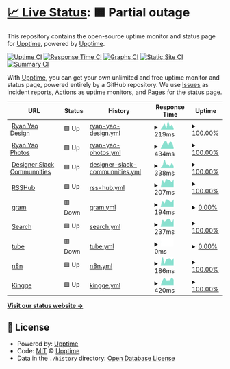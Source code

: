 # [📈 Live Status](https://demo.upptime.js.org): <!--live status--> **🟧 Partial outage**

This repository contains the open-source uptime monitor and status page for [Upptime](https://upptime.js.org), powered by [Upptime](https://github.com/upptime/upptime).

[![Uptime CI](https://github.com/koj-co/upptime/workflows/Uptime%20CI/badge.svg)](https://github.com/koj-co/upptime/actions?query=workflow%3A%22Uptime+CI%22)
[![Response Time CI](https://github.com/koj-co/upptime/workflows/Response%20Time%20CI/badge.svg)](https://github.com/koj-co/upptime/actions?query=workflow%3A%22Response+Time+CI%22)
[![Graphs CI](https://github.com/koj-co/upptime/workflows/Graphs%20CI/badge.svg)](https://github.com/koj-co/upptime/actions?query=workflow%3A%22Graphs+CI%22)
[![Static Site CI](https://github.com/koj-co/upptime/workflows/Static%20Site%20CI/badge.svg)](https://github.com/koj-co/upptime/actions?query=workflow%3A%22Static+Site+CI%22)
[![Summary CI](https://github.com/koj-co/upptime/workflows/Summary%20CI/badge.svg)](https://github.com/koj-co/upptime/actions?query=workflow%3A%22Summary+CI%22)

With [Upptime](https://upptime.js.org), you can get your own unlimited and free uptime monitor and status page, powered entirely by a GitHub repository. We use [Issues](https://github.com/upptime/upptime/issues) as incident reports, [Actions](https://github.com/lucky13820/uptime/actions) as uptime monitors, and [Pages](https://demo.upptime.js.org) for the status page.

<!--start: status pages-->
<!-- This summary is generated by Upptime (https://github.com/upptime/upptime) -->
<!-- Do not edit this manually, your changes will be overwritten -->
<!-- prettier-ignore -->
| URL | Status | History | Response Time | Uptime |
| --- | ------ | ------- | ------------- | ------ |
| <img alt="" src="https://icons.duckduckgo.com/ip3/ryanyao.design.ico" height="13"> [Ryan Yao Design](https://ryanyao.design) | 🟩 Up | [ryan-yao-design.yml](https://github.com/lucky13820/uptime/commits/HEAD/history/ryan-yao-design.yml) | <details><summary><img alt="Response time graph" src="./graphs/ryan-yao-design/response-time-week.png" height="20"> 219ms</summary><br><a href="https://lucky13820.github.io/uptime/history/ryan-yao-design"><img alt="Response time 362" src="https://img.shields.io/endpoint?url=https%3A%2F%2Fraw.githubusercontent.com%2Flucky13820%2Fuptime%2FHEAD%2Fapi%2Fryan-yao-design%2Fresponse-time.json"></a><br><a href="https://lucky13820.github.io/uptime/history/ryan-yao-design"><img alt="24-hour response time 205" src="https://img.shields.io/endpoint?url=https%3A%2F%2Fraw.githubusercontent.com%2Flucky13820%2Fuptime%2FHEAD%2Fapi%2Fryan-yao-design%2Fresponse-time-day.json"></a><br><a href="https://lucky13820.github.io/uptime/history/ryan-yao-design"><img alt="7-day response time 219" src="https://img.shields.io/endpoint?url=https%3A%2F%2Fraw.githubusercontent.com%2Flucky13820%2Fuptime%2FHEAD%2Fapi%2Fryan-yao-design%2Fresponse-time-week.json"></a><br><a href="https://lucky13820.github.io/uptime/history/ryan-yao-design"><img alt="30-day response time 260" src="https://img.shields.io/endpoint?url=https%3A%2F%2Fraw.githubusercontent.com%2Flucky13820%2Fuptime%2FHEAD%2Fapi%2Fryan-yao-design%2Fresponse-time-month.json"></a><br><a href="https://lucky13820.github.io/uptime/history/ryan-yao-design"><img alt="1-year response time 416" src="https://img.shields.io/endpoint?url=https%3A%2F%2Fraw.githubusercontent.com%2Flucky13820%2Fuptime%2FHEAD%2Fapi%2Fryan-yao-design%2Fresponse-time-year.json"></a></details> | <details><summary><a href="https://lucky13820.github.io/uptime/history/ryan-yao-design">100.00%</a></summary><a href="https://lucky13820.github.io/uptime/history/ryan-yao-design"><img alt="All-time uptime 99.98%" src="https://img.shields.io/endpoint?url=https%3A%2F%2Fraw.githubusercontent.com%2Flucky13820%2Fuptime%2FHEAD%2Fapi%2Fryan-yao-design%2Fuptime.json"></a><br><a href="https://lucky13820.github.io/uptime/history/ryan-yao-design"><img alt="24-hour uptime 100.00%" src="https://img.shields.io/endpoint?url=https%3A%2F%2Fraw.githubusercontent.com%2Flucky13820%2Fuptime%2FHEAD%2Fapi%2Fryan-yao-design%2Fuptime-day.json"></a><br><a href="https://lucky13820.github.io/uptime/history/ryan-yao-design"><img alt="7-day uptime 100.00%" src="https://img.shields.io/endpoint?url=https%3A%2F%2Fraw.githubusercontent.com%2Flucky13820%2Fuptime%2FHEAD%2Fapi%2Fryan-yao-design%2Fuptime-week.json"></a><br><a href="https://lucky13820.github.io/uptime/history/ryan-yao-design"><img alt="30-day uptime 100.00%" src="https://img.shields.io/endpoint?url=https%3A%2F%2Fraw.githubusercontent.com%2Flucky13820%2Fuptime%2FHEAD%2Fapi%2Fryan-yao-design%2Fuptime-month.json"></a><br><a href="https://lucky13820.github.io/uptime/history/ryan-yao-design"><img alt="1-year uptime 99.98%" src="https://img.shields.io/endpoint?url=https%3A%2F%2Fraw.githubusercontent.com%2Flucky13820%2Fuptime%2FHEAD%2Fapi%2Fryan-yao-design%2Fuptime-year.json"></a></details>
| <img alt="" src="https://icons.duckduckgo.com/ip3/ryanyao.photos.ico" height="13"> [Ryan Yao Photos](https://ryanyao.photos) | 🟩 Up | [ryan-yao-photos.yml](https://github.com/lucky13820/uptime/commits/HEAD/history/ryan-yao-photos.yml) | <details><summary><img alt="Response time graph" src="./graphs/ryan-yao-photos/response-time-week.png" height="20"> 434ms</summary><br><a href="https://lucky13820.github.io/uptime/history/ryan-yao-photos"><img alt="Response time 504" src="https://img.shields.io/endpoint?url=https%3A%2F%2Fraw.githubusercontent.com%2Flucky13820%2Fuptime%2FHEAD%2Fapi%2Fryan-yao-photos%2Fresponse-time.json"></a><br><a href="https://lucky13820.github.io/uptime/history/ryan-yao-photos"><img alt="24-hour response time 474" src="https://img.shields.io/endpoint?url=https%3A%2F%2Fraw.githubusercontent.com%2Flucky13820%2Fuptime%2FHEAD%2Fapi%2Fryan-yao-photos%2Fresponse-time-day.json"></a><br><a href="https://lucky13820.github.io/uptime/history/ryan-yao-photos"><img alt="7-day response time 434" src="https://img.shields.io/endpoint?url=https%3A%2F%2Fraw.githubusercontent.com%2Flucky13820%2Fuptime%2FHEAD%2Fapi%2Fryan-yao-photos%2Fresponse-time-week.json"></a><br><a href="https://lucky13820.github.io/uptime/history/ryan-yao-photos"><img alt="30-day response time 419" src="https://img.shields.io/endpoint?url=https%3A%2F%2Fraw.githubusercontent.com%2Flucky13820%2Fuptime%2FHEAD%2Fapi%2Fryan-yao-photos%2Fresponse-time-month.json"></a><br><a href="https://lucky13820.github.io/uptime/history/ryan-yao-photos"><img alt="1-year response time 526" src="https://img.shields.io/endpoint?url=https%3A%2F%2Fraw.githubusercontent.com%2Flucky13820%2Fuptime%2FHEAD%2Fapi%2Fryan-yao-photos%2Fresponse-time-year.json"></a></details> | <details><summary><a href="https://lucky13820.github.io/uptime/history/ryan-yao-photos">100.00%</a></summary><a href="https://lucky13820.github.io/uptime/history/ryan-yao-photos"><img alt="All-time uptime 99.98%" src="https://img.shields.io/endpoint?url=https%3A%2F%2Fraw.githubusercontent.com%2Flucky13820%2Fuptime%2FHEAD%2Fapi%2Fryan-yao-photos%2Fuptime.json"></a><br><a href="https://lucky13820.github.io/uptime/history/ryan-yao-photos"><img alt="24-hour uptime 100.00%" src="https://img.shields.io/endpoint?url=https%3A%2F%2Fraw.githubusercontent.com%2Flucky13820%2Fuptime%2FHEAD%2Fapi%2Fryan-yao-photos%2Fuptime-day.json"></a><br><a href="https://lucky13820.github.io/uptime/history/ryan-yao-photos"><img alt="7-day uptime 100.00%" src="https://img.shields.io/endpoint?url=https%3A%2F%2Fraw.githubusercontent.com%2Flucky13820%2Fuptime%2FHEAD%2Fapi%2Fryan-yao-photos%2Fuptime-week.json"></a><br><a href="https://lucky13820.github.io/uptime/history/ryan-yao-photos"><img alt="30-day uptime 100.00%" src="https://img.shields.io/endpoint?url=https%3A%2F%2Fraw.githubusercontent.com%2Flucky13820%2Fuptime%2FHEAD%2Fapi%2Fryan-yao-photos%2Fuptime-month.json"></a><br><a href="https://lucky13820.github.io/uptime/history/ryan-yao-photos"><img alt="1-year uptime 99.99%" src="https://img.shields.io/endpoint?url=https%3A%2F%2Fraw.githubusercontent.com%2Flucky13820%2Fuptime%2FHEAD%2Fapi%2Fryan-yao-photos%2Fuptime-year.json"></a></details>
| <img alt="" src="https://icons.duckduckgo.com/ip3/www.designerslack.community.ico" height="13"> [Designer Slack Communnities](https://www.designerslack.community) | 🟩 Up | [designer-slack-communnities.yml](https://github.com/lucky13820/uptime/commits/HEAD/history/designer-slack-communnities.yml) | <details><summary><img alt="Response time graph" src="./graphs/designer-slack-communnities/response-time-week.png" height="20"> 338ms</summary><br><a href="https://lucky13820.github.io/uptime/history/designer-slack-communnities"><img alt="Response time 404" src="https://img.shields.io/endpoint?url=https%3A%2F%2Fraw.githubusercontent.com%2Flucky13820%2Fuptime%2FHEAD%2Fapi%2Fdesigner-slack-communnities%2Fresponse-time.json"></a><br><a href="https://lucky13820.github.io/uptime/history/designer-slack-communnities"><img alt="24-hour response time 487" src="https://img.shields.io/endpoint?url=https%3A%2F%2Fraw.githubusercontent.com%2Flucky13820%2Fuptime%2FHEAD%2Fapi%2Fdesigner-slack-communnities%2Fresponse-time-day.json"></a><br><a href="https://lucky13820.github.io/uptime/history/designer-slack-communnities"><img alt="7-day response time 338" src="https://img.shields.io/endpoint?url=https%3A%2F%2Fraw.githubusercontent.com%2Flucky13820%2Fuptime%2FHEAD%2Fapi%2Fdesigner-slack-communnities%2Fresponse-time-week.json"></a><br><a href="https://lucky13820.github.io/uptime/history/designer-slack-communnities"><img alt="30-day response time 367" src="https://img.shields.io/endpoint?url=https%3A%2F%2Fraw.githubusercontent.com%2Flucky13820%2Fuptime%2FHEAD%2Fapi%2Fdesigner-slack-communnities%2Fresponse-time-month.json"></a><br><a href="https://lucky13820.github.io/uptime/history/designer-slack-communnities"><img alt="1-year response time 395" src="https://img.shields.io/endpoint?url=https%3A%2F%2Fraw.githubusercontent.com%2Flucky13820%2Fuptime%2FHEAD%2Fapi%2Fdesigner-slack-communnities%2Fresponse-time-year.json"></a></details> | <details><summary><a href="https://lucky13820.github.io/uptime/history/designer-slack-communnities">100.00%</a></summary><a href="https://lucky13820.github.io/uptime/history/designer-slack-communnities"><img alt="All-time uptime 99.99%" src="https://img.shields.io/endpoint?url=https%3A%2F%2Fraw.githubusercontent.com%2Flucky13820%2Fuptime%2FHEAD%2Fapi%2Fdesigner-slack-communnities%2Fuptime.json"></a><br><a href="https://lucky13820.github.io/uptime/history/designer-slack-communnities"><img alt="24-hour uptime 100.00%" src="https://img.shields.io/endpoint?url=https%3A%2F%2Fraw.githubusercontent.com%2Flucky13820%2Fuptime%2FHEAD%2Fapi%2Fdesigner-slack-communnities%2Fuptime-day.json"></a><br><a href="https://lucky13820.github.io/uptime/history/designer-slack-communnities"><img alt="7-day uptime 100.00%" src="https://img.shields.io/endpoint?url=https%3A%2F%2Fraw.githubusercontent.com%2Flucky13820%2Fuptime%2FHEAD%2Fapi%2Fdesigner-slack-communnities%2Fuptime-week.json"></a><br><a href="https://lucky13820.github.io/uptime/history/designer-slack-communnities"><img alt="30-day uptime 100.00%" src="https://img.shields.io/endpoint?url=https%3A%2F%2Fraw.githubusercontent.com%2Flucky13820%2Fuptime%2FHEAD%2Fapi%2Fdesigner-slack-communnities%2Fuptime-month.json"></a><br><a href="https://lucky13820.github.io/uptime/history/designer-slack-communnities"><img alt="1-year uptime 100.00%" src="https://img.shields.io/endpoint?url=https%3A%2F%2Fraw.githubusercontent.com%2Flucky13820%2Fuptime%2FHEAD%2Fapi%2Fdesigner-slack-communnities%2Fuptime-year.json"></a></details>
| <img alt="" src="https://icons.duckduckgo.com/ip3/rsshub.ryanyao.xyz.ico" height="13"> [RSSHub](https://rsshub.ryanyao.xyz) | 🟩 Up | [rss-hub.yml](https://github.com/lucky13820/uptime/commits/HEAD/history/rss-hub.yml) | <details><summary><img alt="Response time graph" src="./graphs/rss-hub/response-time-week.png" height="20"> 207ms</summary><br><a href="https://lucky13820.github.io/uptime/history/rss-hub"><img alt="Response time 263" src="https://img.shields.io/endpoint?url=https%3A%2F%2Fraw.githubusercontent.com%2Flucky13820%2Fuptime%2FHEAD%2Fapi%2Frss-hub%2Fresponse-time.json"></a><br><a href="https://lucky13820.github.io/uptime/history/rss-hub"><img alt="24-hour response time 82" src="https://img.shields.io/endpoint?url=https%3A%2F%2Fraw.githubusercontent.com%2Flucky13820%2Fuptime%2FHEAD%2Fapi%2Frss-hub%2Fresponse-time-day.json"></a><br><a href="https://lucky13820.github.io/uptime/history/rss-hub"><img alt="7-day response time 207" src="https://img.shields.io/endpoint?url=https%3A%2F%2Fraw.githubusercontent.com%2Flucky13820%2Fuptime%2FHEAD%2Fapi%2Frss-hub%2Fresponse-time-week.json"></a><br><a href="https://lucky13820.github.io/uptime/history/rss-hub"><img alt="30-day response time 205" src="https://img.shields.io/endpoint?url=https%3A%2F%2Fraw.githubusercontent.com%2Flucky13820%2Fuptime%2FHEAD%2Fapi%2Frss-hub%2Fresponse-time-month.json"></a><br><a href="https://lucky13820.github.io/uptime/history/rss-hub"><img alt="1-year response time 256" src="https://img.shields.io/endpoint?url=https%3A%2F%2Fraw.githubusercontent.com%2Flucky13820%2Fuptime%2FHEAD%2Fapi%2Frss-hub%2Fresponse-time-year.json"></a></details> | <details><summary><a href="https://lucky13820.github.io/uptime/history/rss-hub">100.00%</a></summary><a href="https://lucky13820.github.io/uptime/history/rss-hub"><img alt="All-time uptime 99.92%" src="https://img.shields.io/endpoint?url=https%3A%2F%2Fraw.githubusercontent.com%2Flucky13820%2Fuptime%2FHEAD%2Fapi%2Frss-hub%2Fuptime.json"></a><br><a href="https://lucky13820.github.io/uptime/history/rss-hub"><img alt="24-hour uptime 100.00%" src="https://img.shields.io/endpoint?url=https%3A%2F%2Fraw.githubusercontent.com%2Flucky13820%2Fuptime%2FHEAD%2Fapi%2Frss-hub%2Fuptime-day.json"></a><br><a href="https://lucky13820.github.io/uptime/history/rss-hub"><img alt="7-day uptime 100.00%" src="https://img.shields.io/endpoint?url=https%3A%2F%2Fraw.githubusercontent.com%2Flucky13820%2Fuptime%2FHEAD%2Fapi%2Frss-hub%2Fuptime-week.json"></a><br><a href="https://lucky13820.github.io/uptime/history/rss-hub"><img alt="30-day uptime 100.00%" src="https://img.shields.io/endpoint?url=https%3A%2F%2Fraw.githubusercontent.com%2Flucky13820%2Fuptime%2FHEAD%2Fapi%2Frss-hub%2Fuptime-month.json"></a><br><a href="https://lucky13820.github.io/uptime/history/rss-hub"><img alt="1-year uptime 99.98%" src="https://img.shields.io/endpoint?url=https%3A%2F%2Fraw.githubusercontent.com%2Flucky13820%2Fuptime%2FHEAD%2Fapi%2Frss-hub%2Fuptime-year.json"></a></details>
| <img alt="" src="https://icons.duckduckgo.com/ip3/gram.ryanyao.xyz.ico" height="13"> [gram](https://gram.ryanyao.xyz) | 🟥 Down | [gram.yml](https://github.com/lucky13820/uptime/commits/HEAD/history/gram.yml) | <details><summary><img alt="Response time graph" src="./graphs/gram/response-time-week.png" height="20"> 194ms</summary><br><a href="https://lucky13820.github.io/uptime/history/gram"><img alt="Response time 248" src="https://img.shields.io/endpoint?url=https%3A%2F%2Fraw.githubusercontent.com%2Flucky13820%2Fuptime%2FHEAD%2Fapi%2Fgram%2Fresponse-time.json"></a><br><a href="https://lucky13820.github.io/uptime/history/gram"><img alt="24-hour response time 65" src="https://img.shields.io/endpoint?url=https%3A%2F%2Fraw.githubusercontent.com%2Flucky13820%2Fuptime%2FHEAD%2Fapi%2Fgram%2Fresponse-time-day.json"></a><br><a href="https://lucky13820.github.io/uptime/history/gram"><img alt="7-day response time 194" src="https://img.shields.io/endpoint?url=https%3A%2F%2Fraw.githubusercontent.com%2Flucky13820%2Fuptime%2FHEAD%2Fapi%2Fgram%2Fresponse-time-week.json"></a><br><a href="https://lucky13820.github.io/uptime/history/gram"><img alt="30-day response time 194" src="https://img.shields.io/endpoint?url=https%3A%2F%2Fraw.githubusercontent.com%2Flucky13820%2Fuptime%2FHEAD%2Fapi%2Fgram%2Fresponse-time-month.json"></a><br><a href="https://lucky13820.github.io/uptime/history/gram"><img alt="1-year response time 225" src="https://img.shields.io/endpoint?url=https%3A%2F%2Fraw.githubusercontent.com%2Flucky13820%2Fuptime%2FHEAD%2Fapi%2Fgram%2Fresponse-time-year.json"></a></details> | <details><summary><a href="https://lucky13820.github.io/uptime/history/gram">0.00%</a></summary><a href="https://lucky13820.github.io/uptime/history/gram"><img alt="All-time uptime 68.14%" src="https://img.shields.io/endpoint?url=https%3A%2F%2Fraw.githubusercontent.com%2Flucky13820%2Fuptime%2FHEAD%2Fapi%2Fgram%2Fuptime.json"></a><br><a href="https://lucky13820.github.io/uptime/history/gram"><img alt="24-hour uptime 0.00%" src="https://img.shields.io/endpoint?url=https%3A%2F%2Fraw.githubusercontent.com%2Flucky13820%2Fuptime%2FHEAD%2Fapi%2Fgram%2Fuptime-day.json"></a><br><a href="https://lucky13820.github.io/uptime/history/gram"><img alt="7-day uptime 0.00%" src="https://img.shields.io/endpoint?url=https%3A%2F%2Fraw.githubusercontent.com%2Flucky13820%2Fuptime%2FHEAD%2Fapi%2Fgram%2Fuptime-week.json"></a><br><a href="https://lucky13820.github.io/uptime/history/gram"><img alt="30-day uptime 0.00%" src="https://img.shields.io/endpoint?url=https%3A%2F%2Fraw.githubusercontent.com%2Flucky13820%2Fuptime%2FHEAD%2Fapi%2Fgram%2Fuptime-month.json"></a><br><a href="https://lucky13820.github.io/uptime/history/gram"><img alt="1-year uptime 11.84%" src="https://img.shields.io/endpoint?url=https%3A%2F%2Fraw.githubusercontent.com%2Flucky13820%2Fuptime%2FHEAD%2Fapi%2Fgram%2Fuptime-year.json"></a></details>
| <img alt="" src="https://icons.duckduckgo.com/ip3/search.ryanyao.xyz.ico" height="13"> [Search](https://search.ryanyao.xyz) | 🟩 Up | [search.yml](https://github.com/lucky13820/uptime/commits/HEAD/history/search.yml) | <details><summary><img alt="Response time graph" src="./graphs/search/response-time-week.png" height="20"> 237ms</summary><br><a href="https://lucky13820.github.io/uptime/history/search"><img alt="Response time 260" src="https://img.shields.io/endpoint?url=https%3A%2F%2Fraw.githubusercontent.com%2Flucky13820%2Fuptime%2FHEAD%2Fapi%2Fsearch%2Fresponse-time.json"></a><br><a href="https://lucky13820.github.io/uptime/history/search"><img alt="24-hour response time 69" src="https://img.shields.io/endpoint?url=https%3A%2F%2Fraw.githubusercontent.com%2Flucky13820%2Fuptime%2FHEAD%2Fapi%2Fsearch%2Fresponse-time-day.json"></a><br><a href="https://lucky13820.github.io/uptime/history/search"><img alt="7-day response time 237" src="https://img.shields.io/endpoint?url=https%3A%2F%2Fraw.githubusercontent.com%2Flucky13820%2Fuptime%2FHEAD%2Fapi%2Fsearch%2Fresponse-time-week.json"></a><br><a href="https://lucky13820.github.io/uptime/history/search"><img alt="30-day response time 227" src="https://img.shields.io/endpoint?url=https%3A%2F%2Fraw.githubusercontent.com%2Flucky13820%2Fuptime%2FHEAD%2Fapi%2Fsearch%2Fresponse-time-month.json"></a><br><a href="https://lucky13820.github.io/uptime/history/search"><img alt="1-year response time 255" src="https://img.shields.io/endpoint?url=https%3A%2F%2Fraw.githubusercontent.com%2Flucky13820%2Fuptime%2FHEAD%2Fapi%2Fsearch%2Fresponse-time-year.json"></a></details> | <details><summary><a href="https://lucky13820.github.io/uptime/history/search">100.00%</a></summary><a href="https://lucky13820.github.io/uptime/history/search"><img alt="All-time uptime 99.92%" src="https://img.shields.io/endpoint?url=https%3A%2F%2Fraw.githubusercontent.com%2Flucky13820%2Fuptime%2FHEAD%2Fapi%2Fsearch%2Fuptime.json"></a><br><a href="https://lucky13820.github.io/uptime/history/search"><img alt="24-hour uptime 100.00%" src="https://img.shields.io/endpoint?url=https%3A%2F%2Fraw.githubusercontent.com%2Flucky13820%2Fuptime%2FHEAD%2Fapi%2Fsearch%2Fuptime-day.json"></a><br><a href="https://lucky13820.github.io/uptime/history/search"><img alt="7-day uptime 100.00%" src="https://img.shields.io/endpoint?url=https%3A%2F%2Fraw.githubusercontent.com%2Flucky13820%2Fuptime%2FHEAD%2Fapi%2Fsearch%2Fuptime-week.json"></a><br><a href="https://lucky13820.github.io/uptime/history/search"><img alt="30-day uptime 100.00%" src="https://img.shields.io/endpoint?url=https%3A%2F%2Fraw.githubusercontent.com%2Flucky13820%2Fuptime%2FHEAD%2Fapi%2Fsearch%2Fuptime-month.json"></a><br><a href="https://lucky13820.github.io/uptime/history/search"><img alt="1-year uptime 99.95%" src="https://img.shields.io/endpoint?url=https%3A%2F%2Fraw.githubusercontent.com%2Flucky13820%2Fuptime%2FHEAD%2Fapi%2Fsearch%2Fuptime-year.json"></a></details>
| <img alt="" src="https://icons.duckduckgo.com/ip3/tube.ryanyao.xyz.ico" height="13"> [tube](https://tube.ryanyao.xyz) | 🟥 Down | [tube.yml](https://github.com/lucky13820/uptime/commits/HEAD/history/tube.yml) | <details><summary><img alt="Response time graph" src="./graphs/tube/response-time-week.png" height="20"> 0ms</summary><br><a href="https://lucky13820.github.io/uptime/history/tube"><img alt="Response time 237" src="https://img.shields.io/endpoint?url=https%3A%2F%2Fraw.githubusercontent.com%2Flucky13820%2Fuptime%2FHEAD%2Fapi%2Ftube%2Fresponse-time.json"></a><br><a href="https://lucky13820.github.io/uptime/history/tube"><img alt="24-hour response time 0" src="https://img.shields.io/endpoint?url=https%3A%2F%2Fraw.githubusercontent.com%2Flucky13820%2Fuptime%2FHEAD%2Fapi%2Ftube%2Fresponse-time-day.json"></a><br><a href="https://lucky13820.github.io/uptime/history/tube"><img alt="7-day response time 0" src="https://img.shields.io/endpoint?url=https%3A%2F%2Fraw.githubusercontent.com%2Flucky13820%2Fuptime%2FHEAD%2Fapi%2Ftube%2Fresponse-time-week.json"></a><br><a href="https://lucky13820.github.io/uptime/history/tube"><img alt="30-day response time 0" src="https://img.shields.io/endpoint?url=https%3A%2F%2Fraw.githubusercontent.com%2Flucky13820%2Fuptime%2FHEAD%2Fapi%2Ftube%2Fresponse-time-month.json"></a><br><a href="https://lucky13820.github.io/uptime/history/tube"><img alt="1-year response time 0" src="https://img.shields.io/endpoint?url=https%3A%2F%2Fraw.githubusercontent.com%2Flucky13820%2Fuptime%2FHEAD%2Fapi%2Ftube%2Fresponse-time-year.json"></a></details> | <details><summary><a href="https://lucky13820.github.io/uptime/history/tube">0.00%</a></summary><a href="https://lucky13820.github.io/uptime/history/tube"><img alt="All-time uptime 41.52%" src="https://img.shields.io/endpoint?url=https%3A%2F%2Fraw.githubusercontent.com%2Flucky13820%2Fuptime%2FHEAD%2Fapi%2Ftube%2Fuptime.json"></a><br><a href="https://lucky13820.github.io/uptime/history/tube"><img alt="24-hour uptime 0.00%" src="https://img.shields.io/endpoint?url=https%3A%2F%2Fraw.githubusercontent.com%2Flucky13820%2Fuptime%2FHEAD%2Fapi%2Ftube%2Fuptime-day.json"></a><br><a href="https://lucky13820.github.io/uptime/history/tube"><img alt="7-day uptime 0.00%" src="https://img.shields.io/endpoint?url=https%3A%2F%2Fraw.githubusercontent.com%2Flucky13820%2Fuptime%2FHEAD%2Fapi%2Ftube%2Fuptime-week.json"></a><br><a href="https://lucky13820.github.io/uptime/history/tube"><img alt="30-day uptime 0.00%" src="https://img.shields.io/endpoint?url=https%3A%2F%2Fraw.githubusercontent.com%2Flucky13820%2Fuptime%2FHEAD%2Fapi%2Ftube%2Fuptime-month.json"></a><br><a href="https://lucky13820.github.io/uptime/history/tube"><img alt="1-year uptime 0.00%" src="https://img.shields.io/endpoint?url=https%3A%2F%2Fraw.githubusercontent.com%2Flucky13820%2Fuptime%2FHEAD%2Fapi%2Ftube%2Fuptime-year.json"></a></details>
| <img alt="" src="https://icons.duckduckgo.com/ip3/n8n.ryanyao.xyz.ico" height="13"> [n8n](https://n8n.ryanyao.xyz) | 🟩 Up | [n8n.yml](https://github.com/lucky13820/uptime/commits/HEAD/history/n8n.yml) | <details><summary><img alt="Response time graph" src="./graphs/n8n/response-time-week.png" height="20"> 186ms</summary><br><a href="https://lucky13820.github.io/uptime/history/n8n"><img alt="Response time 220" src="https://img.shields.io/endpoint?url=https%3A%2F%2Fraw.githubusercontent.com%2Flucky13820%2Fuptime%2FHEAD%2Fapi%2Fn8n%2Fresponse-time.json"></a><br><a href="https://lucky13820.github.io/uptime/history/n8n"><img alt="24-hour response time 67" src="https://img.shields.io/endpoint?url=https%3A%2F%2Fraw.githubusercontent.com%2Flucky13820%2Fuptime%2FHEAD%2Fapi%2Fn8n%2Fresponse-time-day.json"></a><br><a href="https://lucky13820.github.io/uptime/history/n8n"><img alt="7-day response time 186" src="https://img.shields.io/endpoint?url=https%3A%2F%2Fraw.githubusercontent.com%2Flucky13820%2Fuptime%2FHEAD%2Fapi%2Fn8n%2Fresponse-time-week.json"></a><br><a href="https://lucky13820.github.io/uptime/history/n8n"><img alt="30-day response time 187" src="https://img.shields.io/endpoint?url=https%3A%2F%2Fraw.githubusercontent.com%2Flucky13820%2Fuptime%2FHEAD%2Fapi%2Fn8n%2Fresponse-time-month.json"></a><br><a href="https://lucky13820.github.io/uptime/history/n8n"><img alt="1-year response time 220" src="https://img.shields.io/endpoint?url=https%3A%2F%2Fraw.githubusercontent.com%2Flucky13820%2Fuptime%2FHEAD%2Fapi%2Fn8n%2Fresponse-time-year.json"></a></details> | <details><summary><a href="https://lucky13820.github.io/uptime/history/n8n">100.00%</a></summary><a href="https://lucky13820.github.io/uptime/history/n8n"><img alt="All-time uptime 31.81%" src="https://img.shields.io/endpoint?url=https%3A%2F%2Fraw.githubusercontent.com%2Flucky13820%2Fuptime%2FHEAD%2Fapi%2Fn8n%2Fuptime.json"></a><br><a href="https://lucky13820.github.io/uptime/history/n8n"><img alt="24-hour uptime 100.00%" src="https://img.shields.io/endpoint?url=https%3A%2F%2Fraw.githubusercontent.com%2Flucky13820%2Fuptime%2FHEAD%2Fapi%2Fn8n%2Fuptime-day.json"></a><br><a href="https://lucky13820.github.io/uptime/history/n8n"><img alt="7-day uptime 100.00%" src="https://img.shields.io/endpoint?url=https%3A%2F%2Fraw.githubusercontent.com%2Flucky13820%2Fuptime%2FHEAD%2Fapi%2Fn8n%2Fuptime-week.json"></a><br><a href="https://lucky13820.github.io/uptime/history/n8n"><img alt="30-day uptime 100.00%" src="https://img.shields.io/endpoint?url=https%3A%2F%2Fraw.githubusercontent.com%2Flucky13820%2Fuptime%2FHEAD%2Fapi%2Fn8n%2Fuptime-month.json"></a><br><a href="https://lucky13820.github.io/uptime/history/n8n"><img alt="1-year uptime 88.12%" src="https://img.shields.io/endpoint?url=https%3A%2F%2Fraw.githubusercontent.com%2Flucky13820%2Fuptime%2FHEAD%2Fapi%2Fn8n%2Fuptime-year.json"></a></details>
| <img alt="" src="https://icons.duckduckgo.com/ip3/www.kingge.com.ico" height="13"> [Kingge](https://www.kingge.com) | 🟩 Up | [kingge.yml](https://github.com/lucky13820/uptime/commits/HEAD/history/kingge.yml) | <details><summary><img alt="Response time graph" src="./graphs/kingge/response-time-week.png" height="20"> 420ms</summary><br><a href="https://lucky13820.github.io/uptime/history/kingge"><img alt="Response time 428" src="https://img.shields.io/endpoint?url=https%3A%2F%2Fraw.githubusercontent.com%2Flucky13820%2Fuptime%2FHEAD%2Fapi%2Fkingge%2Fresponse-time.json"></a><br><a href="https://lucky13820.github.io/uptime/history/kingge"><img alt="24-hour response time 408" src="https://img.shields.io/endpoint?url=https%3A%2F%2Fraw.githubusercontent.com%2Flucky13820%2Fuptime%2FHEAD%2Fapi%2Fkingge%2Fresponse-time-day.json"></a><br><a href="https://lucky13820.github.io/uptime/history/kingge"><img alt="7-day response time 420" src="https://img.shields.io/endpoint?url=https%3A%2F%2Fraw.githubusercontent.com%2Flucky13820%2Fuptime%2FHEAD%2Fapi%2Fkingge%2Fresponse-time-week.json"></a><br><a href="https://lucky13820.github.io/uptime/history/kingge"><img alt="30-day response time 417" src="https://img.shields.io/endpoint?url=https%3A%2F%2Fraw.githubusercontent.com%2Flucky13820%2Fuptime%2FHEAD%2Fapi%2Fkingge%2Fresponse-time-month.json"></a><br><a href="https://lucky13820.github.io/uptime/history/kingge"><img alt="1-year response time 436" src="https://img.shields.io/endpoint?url=https%3A%2F%2Fraw.githubusercontent.com%2Flucky13820%2Fuptime%2FHEAD%2Fapi%2Fkingge%2Fresponse-time-year.json"></a></details> | <details><summary><a href="https://lucky13820.github.io/uptime/history/kingge">100.00%</a></summary><a href="https://lucky13820.github.io/uptime/history/kingge"><img alt="All-time uptime 100.00%" src="https://img.shields.io/endpoint?url=https%3A%2F%2Fraw.githubusercontent.com%2Flucky13820%2Fuptime%2FHEAD%2Fapi%2Fkingge%2Fuptime.json"></a><br><a href="https://lucky13820.github.io/uptime/history/kingge"><img alt="24-hour uptime 100.00%" src="https://img.shields.io/endpoint?url=https%3A%2F%2Fraw.githubusercontent.com%2Flucky13820%2Fuptime%2FHEAD%2Fapi%2Fkingge%2Fuptime-day.json"></a><br><a href="https://lucky13820.github.io/uptime/history/kingge"><img alt="7-day uptime 100.00%" src="https://img.shields.io/endpoint?url=https%3A%2F%2Fraw.githubusercontent.com%2Flucky13820%2Fuptime%2FHEAD%2Fapi%2Fkingge%2Fuptime-week.json"></a><br><a href="https://lucky13820.github.io/uptime/history/kingge"><img alt="30-day uptime 100.00%" src="https://img.shields.io/endpoint?url=https%3A%2F%2Fraw.githubusercontent.com%2Flucky13820%2Fuptime%2FHEAD%2Fapi%2Fkingge%2Fuptime-month.json"></a><br><a href="https://lucky13820.github.io/uptime/history/kingge"><img alt="1-year uptime 100.00%" src="https://img.shields.io/endpoint?url=https%3A%2F%2Fraw.githubusercontent.com%2Flucky13820%2Fuptime%2FHEAD%2Fapi%2Fkingge%2Fuptime-year.json"></a></details>

<!--end: status pages-->

[**Visit our status website →**](https://demo.upptime.js.org)

## 📄 License

- Powered by: [Upptime](https://github.com/upptime/upptime)
- Code: [MIT](./LICENSE) © [Upptime](https://upptime.js.org)
- Data in the `./history` directory: [Open Database License](https://opendatacommons.org/licenses/odbl/1-0/)
